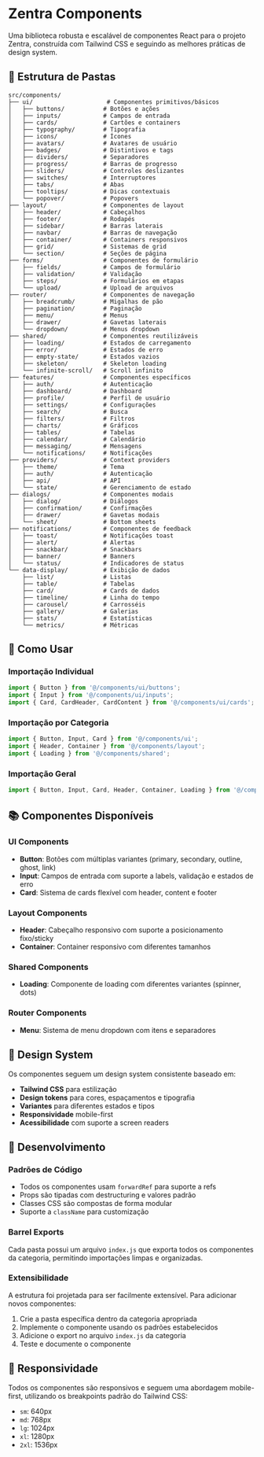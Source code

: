 # Zentra Components

Uma biblioteca robusta e escalável de componentes React para o projeto Zentra, construída com Tailwind CSS e seguindo as melhores práticas de design system.

## 📁 Estrutura de Pastas

```
src/components/
├── ui/                     # Componentes primitivos/básicos
│   ├── buttons/           # Botões e ações
│   ├── inputs/            # Campos de entrada
│   ├── cards/             # Cartões e containers
│   ├── typography/        # Tipografia
│   ├── icons/             # Ícones
│   ├── avatars/           # Avatares de usuário
│   ├── badges/            # Distintivos e tags
│   ├── dividers/          # Separadores
│   ├── progress/          # Barras de progresso
│   ├── sliders/           # Controles deslizantes
│   ├── switches/          # Interruptores
│   ├── tabs/              # Abas
│   ├── tooltips/          # Dicas contextuais
│   └── popover/           # Popovers
├── layout/                # Componentes de layout
│   ├── header/            # Cabeçalhos
│   ├── footer/            # Rodapés
│   ├── sidebar/           # Barras laterais
│   ├── navbar/            # Barras de navegação
│   ├── container/         # Containers responsivos
│   ├── grid/              # Sistemas de grid
│   └── section/           # Seções de página
├── forms/                 # Componentes de formulário
│   ├── fields/            # Campos de formulário
│   ├── validation/        # Validação
│   ├── steps/             # Formulários em etapas
│   └── upload/            # Upload de arquivos
├── router/                # Componentes de navegação
│   ├── breadcrumb/        # Migalhas de pão
│   ├── pagination/        # Paginação
│   ├── menu/              # Menus
│   ├── drawer/            # Gavetas laterais
│   └── dropdown/          # Menus dropdown
├── shared/                # Componentes reutilizáveis
│   ├── loading/           # Estados de carregamento
│   ├── error/             # Estados de erro
│   ├── empty-state/       # Estados vazios
│   ├── skeleton/          # Skeleton loading
│   └── infinite-scroll/   # Scroll infinito
├── features/              # Componentes específicos
│   ├── auth/              # Autenticação
│   ├── dashboard/         # Dashboard
│   ├── profile/           # Perfil de usuário
│   ├── settings/          # Configurações
│   ├── search/            # Busca
│   ├── filters/           # Filtros
│   ├── charts/            # Gráficos
│   ├── tables/            # Tabelas
│   ├── calendar/          # Calendário
│   ├── messaging/         # Mensagens
│   └── notifications/     # Notificações
├── providers/             # Context providers
│   ├── theme/             # Tema
│   ├── auth/              # Autenticação
│   ├── api/               # API
│   └── state/             # Gerenciamento de estado
├── dialogs/               # Componentes modais
│   ├── dialog/            # Diálogos
│   ├── confirmation/      # Confirmações
│   ├── drawer/            # Gavetas modais
│   └── sheet/             # Bottom sheets
├── notifications/         # Componentes de feedback
│   ├── toast/             # Notificações toast
│   ├── alert/             # Alertas
│   ├── snackbar/          # Snackbars
│   ├── banner/            # Banners
│   └── status/            # Indicadores de status
└── data-display/          # Exibição de dados
    ├── list/              # Listas
    ├── table/             # Tabelas
    ├── card/              # Cards de dados
    ├── timeline/          # Linha do tempo
    ├── carousel/          # Carrosséis
    ├── gallery/           # Galerias
    ├── stats/             # Estatísticas
    └── metrics/           # Métricas
```

## 🚀 Como Usar

### Importação Individual
```jsx
import { Button } from '@/components/ui/buttons';
import { Input } from '@/components/ui/inputs';
import { Card, CardHeader, CardContent } from '@/components/ui/cards';
```

### Importação por Categoria
```jsx
import { Button, Input, Card } from '@/components/ui';
import { Header, Container } from '@/components/layout';
import { Loading } from '@/components/shared';
```

### Importação Geral
```jsx
import { Button, Input, Card, Header, Container, Loading } from '@/components';
```

## 📚 Componentes Disponíveis

### UI Components
- **Button**: Botões com múltiplas variantes (primary, secondary, outline, ghost, link)
- **Input**: Campos de entrada com suporte a labels, validação e estados de erro
- **Card**: Sistema de cards flexível com header, content e footer

### Layout Components
- **Header**: Cabeçalho responsivo com suporte a posicionamento fixo/sticky
- **Container**: Container responsivo com diferentes tamanhos

### Shared Components
- **Loading**: Componente de loading com diferentes variantes (spinner, dots)

### Router Components
- **Menu**: Sistema de menu dropdown com itens e separadores

## 🎨 Design System

Os componentes seguem um design system consistente baseado em:
- **Tailwind CSS** para estilização
- **Design tokens** para cores, espaçamentos e tipografia
- **Variantes** para diferentes estados e tipos
- **Responsividade** mobile-first
- **Acessibilidade** com suporte a screen readers

## 🔧 Desenvolvimento

### Padrões de Código
- Todos os componentes usam `forwardRef` para suporte a refs
- Props são tipadas com destructuring e valores padrão
- Classes CSS são compostas de forma modular
- Suporte a `className` para customização

### Barrel Exports
Cada pasta possui um arquivo `index.js` que exporta todos os componentes da categoria, permitindo importações limpas e organizadas.

### Extensibilidade
A estrutura foi projetada para ser facilmente extensível. Para adicionar novos componentes:

1. Crie a pasta específica dentro da categoria apropriada
2. Implemente o componente usando os padrões estabelecidos
3. Adicione o export no arquivo `index.js` da categoria
4. Teste e documente o componente

## 📱 Responsividade

Todos os componentes são responsivos e seguem uma abordagem mobile-first, utilizando os breakpoints padrão do Tailwind CSS:
- `sm`: 640px
- `md`: 768px
- `lg`: 1024px
- `xl`: 1280px
- `2xl`: 1536px
